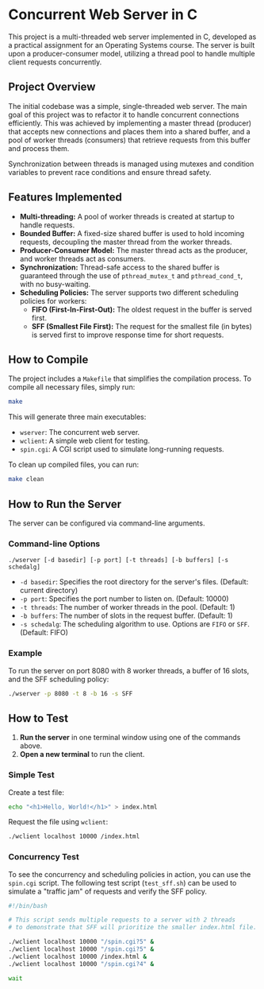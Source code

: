 # Concurrent Web Server in C

This project is a multi-threaded web server implemented in C, developed as a practical assignment for an Operating Systems course. The server is built upon a producer-consumer model, utilizing a thread pool to handle multiple client requests concurrently.

## Project Overview

The initial codebase was a simple, single-threaded web server. The main goal of this project was to refactor it to handle concurrent connections efficiently. This was achieved by implementing a master thread (producer) that accepts new connections and places them into a shared buffer, and a pool of worker threads (consumers) that retrieve requests from this buffer and process them.

Synchronization between threads is managed using mutexes and condition variables to prevent race conditions and ensure thread safety.

## Features Implemented

-   **Multi-threading:** A pool of worker threads is created at startup to handle requests.
-   **Bounded Buffer:** A fixed-size shared buffer is used to hold incoming requests, decoupling the master thread from the worker threads.
-   **Producer-Consumer Model:** The master thread acts as the producer, and worker threads act as consumers.
-   **Synchronization:** Thread-safe access to the shared buffer is guaranteed through the use of `pthread_mutex_t` and `pthread_cond_t`, with no busy-waiting.
-   **Scheduling Policies:** The server supports two different scheduling policies for workers:
    -   **FIFO (First-In-First-Out):** The oldest request in the buffer is served first.
    -   **SFF (Smallest File First):** The request for the smallest file (in bytes) is served first to improve response time for short requests.

## How to Compile

The project includes a `Makefile` that simplifies the compilation process. To compile all necessary files, simply run:

```bash
make
```

This will generate three main executables:
-   `wserver`: The concurrent web server.
-   `wclient`: A simple web client for testing.
-   `spin.cgi`: A CGI script used to simulate long-running requests.

To clean up compiled files, you can run:
```bash
make clean
```

## How to Run the Server

The server can be configured via command-line arguments.

### Command-line Options

```
./wserver [-d basedir] [-p port] [-t threads] [-b buffers] [-s schedalg]
```

-   `-d basedir`: Specifies the root directory for the server's files. (Default: current directory)
-   `-p port`: Specifies the port number to listen on. (Default: 10000)
-   `-t threads`: The number of worker threads in the pool. (Default: 1)
-   `-b buffers`: The number of slots in the request buffer. (Default: 1)
-   `-s schedalg`: The scheduling algorithm to use. Options are `FIFO` or `SFF`. (Default: FIFO)

### Example

To run the server on port 8080 with 8 worker threads, a buffer of 16 slots, and the SFF scheduling policy:

```bash
./wserver -p 8080 -t 8 -b 16 -s SFF
```

## How to Test

1.  **Run the server** in one terminal window using one of the commands above.
2.  **Open a new terminal** to run the client.

### Simple Test

Create a test file:
```bash
echo "<h1>Hello, World!</h1>" > index.html
```

Request the file using `wclient`:
```bash
./wclient localhost 10000 /index.html
```

### Concurrency Test

To see the concurrency and scheduling policies in action, you can use the `spin.cgi` script. The following test script (`test_sff.sh`) can be used to simulate a "traffic jam" of requests and verify the SFF policy.

```bash
#!/bin/bash

# This script sends multiple requests to a server with 2 threads
# to demonstrate that SFF will prioritize the smaller index.html file.

./wclient localhost 10000 "/spin.cgi?5" & 
./wclient localhost 10000 "/spin.cgi?5" &
./wclient localhost 10000 /index.html &
./wclient localhost 10000 "/spin.cgi?4" &

wait
```
